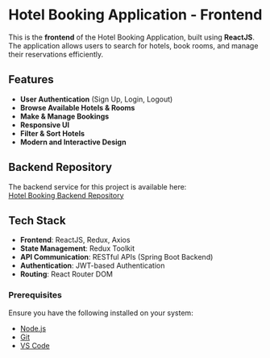 # Hotel Booking Application - Frontend

This is the **frontend** of the Hotel Booking Application, built using **ReactJS**. The application allows users to search for hotels, book rooms, and manage their reservations efficiently. 

## Features
- **User Authentication** (Sign Up, Login, Logout)
- **Browse Available Hotels & Rooms**
- **Make & Manage Bookings**
- **Responsive UI**
- **Filter & Sort Hotels**
- **Modern and Interactive Design**

##  Backend Repository
The backend service for this project is available here:  
[Hotel Booking Backend Repository](https://github.com/KiranPatkari3/your-backend-repo)

## Tech Stack
- **Frontend**: ReactJS, Redux, Axios
- **State Management**: Redux Toolkit
- **API Communication**: RESTful APIs (Spring Boot Backend)
- **Authentication**: JWT-based Authentication
- **Routing**: React Router DOM


### Prerequisites
Ensure you have the following installed on your system:
- [Node.js](https://nodejs.org/)
- [Git](https://git-scm.com/)
- [VS Code](https://code.visualstudio.com/)


